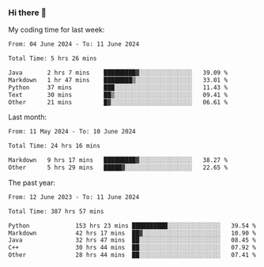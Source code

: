 ### Hi there 👋

My coding time for last week:

<!--START_SECTION:week-->

```txt
From: 04 June 2024 - To: 11 June 2024

Total Time: 5 hrs 26 mins

Java       2 hrs 7 mins    █████████▓░░░░░░░░░░░░░░░   39.09 %
Markdown   1 hr 47 mins    ████████▒░░░░░░░░░░░░░░░░   33.01 %
Python     37 mins         ███░░░░░░░░░░░░░░░░░░░░░░   11.43 %
Text       30 mins         ██▒░░░░░░░░░░░░░░░░░░░░░░   09.41 %
Other      21 mins         █▓░░░░░░░░░░░░░░░░░░░░░░░   06.61 %
```

<!--END_SECTION:week-->

Last month:

<!--START_SECTION:month-->

```txt
From: 11 May 2024 - To: 10 June 2024

Total Time: 24 hrs 16 mins

Markdown   9 hrs 17 mins   █████████▓░░░░░░░░░░░░░░░   38.27 %
Other      5 hrs 29 mins   █████▓░░░░░░░░░░░░░░░░░░░   22.65 %
```

<!--END_SECTION:month-->

The past year:

<!--START_SECTION:year-->

```txt
From: 12 June 2023 - To: 11 June 2024

Total Time: 387 hrs 57 mins

Python             153 hrs 23 mins ██████████░░░░░░░░░░░░░░░   39.54 %
Markdown           42 hrs 17 mins  ██▓░░░░░░░░░░░░░░░░░░░░░░   10.90 %
Java               32 hrs 47 mins  ██░░░░░░░░░░░░░░░░░░░░░░░   08.45 %
C++                30 hrs 44 mins  ██░░░░░░░░░░░░░░░░░░░░░░░   07.92 %
Other              28 hrs 44 mins  ██░░░░░░░░░░░░░░░░░░░░░░░   07.41 %
```

<!--END_SECTION:year-->
